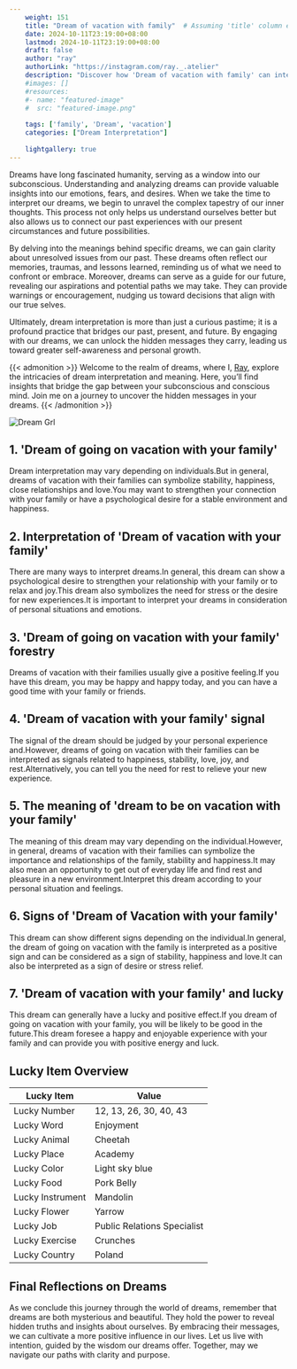```yaml
---
    weight: 151
    title: "Dream of vacation with family"  # Assuming 'title' column exists
    date: 2024-10-11T23:19:00+08:00
    lastmod: 2024-10-11T23:19:00+08:00
    draft: false
    author: "ray"
    authorLink: "https://instagram.com/ray._.atelier"
    description: "Discover how 'Dream of vacation with family' can interpret your future and uncover its significant meanings in your life."
    #images: []
    #resources:
    #- name: "featured-image"
    #  src: "featured-image.png"
    
    tags: ['family', 'Dream', 'vacation']
    categories: ["Dream Interpretation"]
    
    lightgallery: true
---
```

    
Dreams have long fascinated humanity, serving as a window into our subconscious. Understanding and analyzing dreams can provide valuable insights into our emotions, fears, and desires. When we take the time to interpret our dreams, we begin to unravel the complex tapestry of our inner thoughts. This process not only helps us understand ourselves better but also allows us to connect our past experiences with our present circumstances and future possibilities.

By delving into the meanings behind specific dreams, we can gain clarity about unresolved issues from our past. These dreams often reflect our memories, traumas, and lessons learned, reminding us of what we need to confront or embrace. Moreover, dreams can serve as a guide for our future, revealing our aspirations and potential paths we may take. They can provide warnings or encouragement, nudging us toward decisions that align with our true selves.

Ultimately, dream interpretation is more than just a curious pastime; it is a profound practice that bridges our past, present, and future. By engaging with our dreams, we can unlock the hidden messages they carry, leading us toward greater self-awareness and personal growth.

{{< admonition >}}
Welcome to the realm of dreams, where I, [Ray](https://instagram.com/ray._.atelier), explore the intricacies of dream interpretation and meaning. Here, you’ll find insights that bridge the gap between your subconscious and conscious mind. Join me on a journey to uncover the hidden messages in your dreams.
{{< /admonition >}}

![Dream Grl](https://cdn.pixabay.com/photo/2017/11/02/03/35/gothic-2910057_1280.jpg "Dream Grl")

## 1. 'Dream of going on vacation with your family'
Dream interpretation may vary depending on individuals.But in general, dreams of vacation with their families can symbolize stability, happiness, close relationships and love.You may want to strengthen your connection with your family or have a psychological desire for a stable environment and happiness.

## 2. Interpretation of 'Dream of vacation with your family'
There are many ways to interpret dreams.In general, this dream can show a psychological desire to strengthen your relationship with your family or to relax and joy.This dream also symbolizes the need for stress or the desire for new experiences.It is important to interpret your dreams in consideration of personal situations and emotions.

## 3. 'Dream of going on vacation with your family' forestry
Dreams of vacation with their families usually give a positive feeling.If you have this dream, you may be happy and happy today, and you can have a good time with your family or friends.

## 4. 'Dream of vacation with your family' signal
The signal of the dream should be judged by your personal experience and.However, dreams of going on vacation with their families can be interpreted as signals related to happiness, stability, love, joy, and rest.Alternatively, you can tell you the need for rest to relieve your new experience.

## 5. The meaning of 'dream to be on vacation with your family'
The meaning of this dream may vary depending on the individual.However, in general, dreams of vacation with their families can symbolize the importance and relationships of the family, stability and happiness.It may also mean an opportunity to get out of everyday life and find rest and pleasure in a new environment.Interpret this dream according to your personal situation and feelings.

## 6. Signs of 'Dream of Vacation with your family'
This dream can show different signs depending on the individual.In general, the dream of going on vacation with the family is interpreted as a positive sign and can be considered as a sign of stability, happiness and love.It can also be interpreted as a sign of desire or stress relief.

## 7. 'Dream of vacation with your family' and lucky
This dream can generally have a lucky and positive effect.If you dream of going on vacation with your family, you will be likely to be good in the future.This dream foresee a happy and enjoyable experience with your family and can provide you with positive energy and luck.

## Lucky Item Overview
| Lucky Item          | Value              |
|---------------|--------------------|
| Lucky Number        | 12, 13, 26, 30, 40, 43  |
| Lucky Word          | Enjoyment |
| Lucky Animal        | Cheetah |
| Lucky Place         | Academy     |
| Lucky Color         | Light sky blue     |
| Lucky Food          | Pork Belly      |
| Lucky Instrument    | Mandolin |
| Lucky Flower        | Yarrow    |
| Lucky Job           | Public Relations Specialist       |
| Lucky Exercise      | Crunches  |
| Lucky Country       | Poland    |


##  Final Reflections on Dreams

As we conclude this journey through the world of dreams, remember that dreams are both mysterious and beautiful. They hold the power to reveal hidden truths and insights about ourselves. By embracing their messages, we can cultivate a more positive influence in our lives. Let us live with intention, guided by the wisdom our dreams offer. Together, may we navigate our paths with clarity and purpose.
